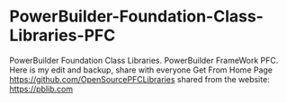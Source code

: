 # PowerBuilder-Foundation-Class-Libraries-PFC

PowerBuilder Foundation Class Libraries. 
PowerBuilder FrameWork PFC. 
Here is my edit and backup, share with everyone
Get From Home Page https://github.com/OpenSourcePFCLibraries
shared from the website: https://pblib.com
